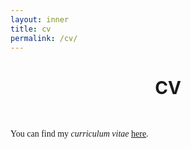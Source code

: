 ```yaml
---
layout: inner
title: cv
permalink: /cv/
---
```


<head>
<!-- Favicons -->
  <link rel="icon" type="image/png" href="favicon.png"  />
</head>

# <center> CV </center>

<p>&nbsp;
</p>

<p style="font-size:14px;font-family: Times New Roman">
You can find my <i>curriculum vitae</i> <a href="https://drive.google.com/file/d/1YCHajVa2H_Srx2DMKxyvM1FThWdP848C/view?usp=sharing"><u>here</u></a>.
  </p>
